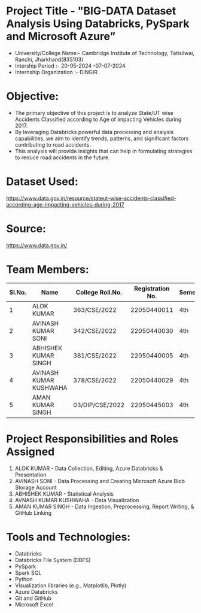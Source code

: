 # Project Title - "BIG-DATA Dataset Analysis Using Databricks,  PySpark and Microsoft Azure”
* University/College Name:- Cambridge  Institute of Technology, Tatisilwai, Ranchi, Jharkhand(835103)
* Intership Period :- 20-05-2024 -07-07-2024
* Internship Organization :- DINGIR

# Objective: 
* The primary objective of this project is to analyze State/UT wise Accidents Classified according to Age of impacting Vehicles during 2017.
* By leveraging Databricks powerful data processing and analysis capabilities, we aim to identify trends, patterns, and significant factors contributing to road accidents. 
* This analysis will provide insights that can help in formulating strategies to reduce road accidents in the future.

# Dataset Used: 
https://www.data.gov.in/resource/stateut-wise-accidents-classified-according-age-impacting-vehicles-during-2017

# Source: 
https://www.data.gov.in/

# Team Members:

| Sl.No. | Name  | College Roll.No. | Registration No. | Semester |
|----------|----------|----------|----------|----------|
| 1 | ALOK KUMAR | 363/CSE/2022 | 22050440011 | 4th |
| 2 | AVINASH KUMAR SONI | 342/CSE/2022 | 22050440030 | 4th |
| 3 | ABHISHEK KUMAR SINGH | 381/CSE/2022 | 22050440005 | 4th |
| 4 | AVINASH KUMAR KUSHWAHA | 378/CSE/2022 | 22050440029 | 4th |
| 5 | AMAN KUMAR SINGH	 | 03/DIP/CSE/2022 | 22050445003 | 4th |

# Project Responsibilities and Roles Assigned

1. ALOK KUMAR - Data Collection, Editing, Azure Databricks & Presentation
2. AVINASH SONI  - Data Processing and Creating Microsoft Azure Blob Storage Account
3. ABHISHEK KUMAR - Statistical Analysis
4. AVNASH KUMAR KUSHWAHA - Data Visualization 
5. AMAN KUMAR SINGH - Data Ingestion, Preprocessing, Report Writing, & GitHub Linking

# Tools and Technologies: 

* Databricks 
* Databricks File System (DBFS) 
* PySpark 
* Spark SQL 
* Python 
* Visualization libraries (e.g., Matplotlib, Plotly)
* Azure Databricks
* Git and GitHub
* Microsoft Excel
